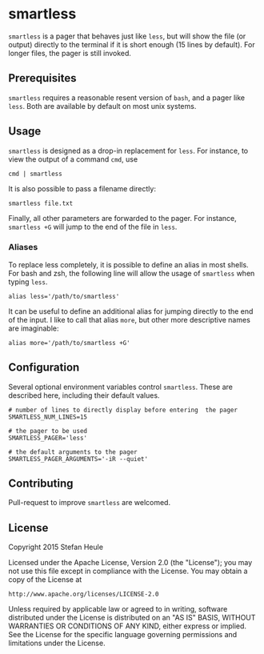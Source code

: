 # smartless

`smartless` is a pager that behaves just like `less`, but will show the file (or output) directly to the terminal if it is short enough (15 lines by default).  For longer files, the pager is still invoked.

## Prerequisites

`smartless` requires a reasonable resent version of `bash`, and a pager like `less`.  Both are available by default on most unix systems.

## Usage

`smartless` is designed as a drop-in replacement for `less`.  For instance, to view the output of a command `cmd`, use

    cmd | smartless

It is also possible to pass a filename directly:

    smartless file.txt

Finally, all other parameters are forwarded to the pager.  For instance, `smartless +G` will jump to the end of the file in `less`.

### Aliases

To replace less completely, it is possible to define an alias in most shells.  For bash and zsh, the following line will allow the usage of `smartless` when typing `less`.

    alias less='/path/to/smartless'

It can be useful to define an additional alias for jumping directly to the end of the input.  I like to call that alias `more`, but other more descriptive names are imaginable:

    alias more='/path/to/smartless +G'

## Configuration

Several optional environment variables control `smartless`.  These are described here, including their default values.

    # number of lines to directly display before entering  the pager
    SMARTLESS_NUM_LINES=15
    
    # the pager to be used
    SMARTLESS_PAGER='less'
    
    # the default arguments to the pager
    SMARTLESS_PAGER_ARGUMENTS='-iR --quiet'

## Contributing

Pull-request to improve `smartless` are welcomed.

## License

Copyright 2015 Stefan Heule

Licensed under the Apache License, Version 2.0 (the "License");
you may not use this file except in compliance with the License.
You may obtain a copy of the License at

    http://www.apache.org/licenses/LICENSE-2.0

Unless required by applicable law or agreed to in writing, software
distributed under the License is distributed on an "AS IS" BASIS,
WITHOUT WARRANTIES OR CONDITIONS OF ANY KIND, either express or implied.
See the License for the specific language governing permissions and
limitations under the License.
